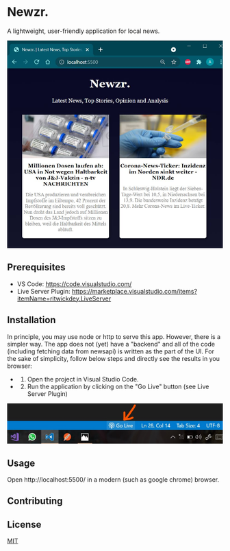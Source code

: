 # Newzr.
A lightweight, user-friendly application for local news.

![newzr screenshot](/images/newzr.JPG)


## Prerequisites

* VS Code: https://code.visualstudio.com/
* Live Server Plugin: https://marketplace.visualstudio.com/items?itemName=ritwickdey.LiveServer 

## Installation
In principle, you may use node or http to serve this app. However, there is a simpler way. The app does not (yet) have a "backend" and all of the code (including fetching data from newsapi) is written as the part of the UI. For the sake of simplicity, follow below steps and directly see the results in you browser:

* 1. Open the project in Visual Studio Code.
* 2. Run the application by clicking on the "Go Live" button (see Live Server Plugin)

![live server button](/images/vscode-live-server.jpg)

## Usage

Open http://localhost:5500/ in a modern (such as google chrome) browser.

## Contributing


## License
[MIT](https://choosealicense.com/licenses/mit/)

